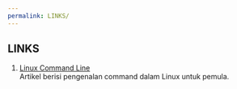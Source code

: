 ```yaml
---
permalink: LINKS/
---
```


## LINKS

1. [Linux Command Line](https://ubuntu.com/tutorials/command-line-for-beginners#1-overview)<br>
Artikel berisi pengenalan command dalam Linux untuk pemula.
